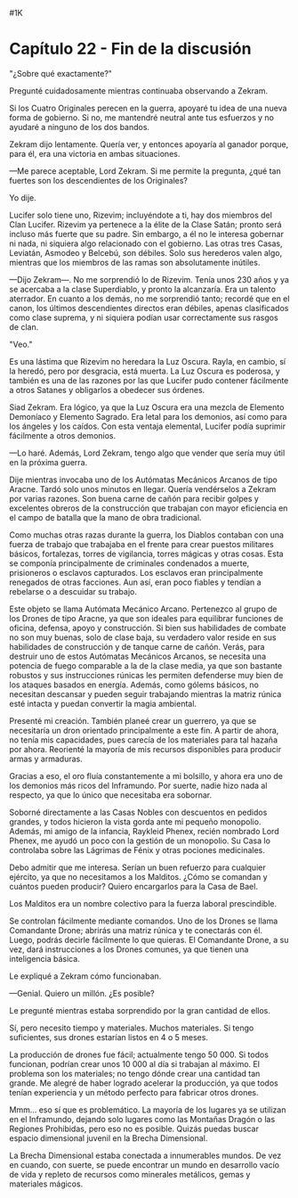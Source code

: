 
#1K 

# Capítulo 22 - Fin de la discusión


"¿Sobre qué exactamente?"

Pregunté cuidadosamente mientras continuaba observando a Zekram.

Si los Cuatro Originales perecen en la guerra, apoyaré tu idea de una nueva forma de gobierno. Si no, me mantendré neutral ante tus esfuerzos y no ayudaré a ninguno de los dos bandos.

Zekram dijo lentamente. Quería ver, y entonces apoyaría al ganador porque, para él, era una victoria en ambas situaciones.

—Me parece aceptable, Lord Zekram. Si me permite la pregunta, ¿qué tan fuertes son los descendientes de los Originales?

Yo dije.

Lucifer solo tiene uno, Rizevim; incluyéndote a ti, hay dos miembros del Clan Lucifer. Rizevim ya pertenece a la élite de la Clase Satán; pronto será incluso más fuerte que su padre. Sin embargo, a él no le interesa gobernar ni nada, ni siquiera algo relacionado con el gobierno. Las otras tres Casas, Leviatán, Asmodeo y Belcebú, son débiles. Solo sus herederos valen algo, mientras que los miembros de las ramas son absolutamente inútiles.

—Dijo Zekram—. No me sorprendió lo de Rizevim. Tenía unos 230 años y ya se acercaba a la clase Superdiablo, y pronto la alcanzaría. Era un talento aterrador. En cuanto a los demás, no me sorprendió tanto; recordé que en el canon, los últimos descendientes directos eran débiles, apenas clasificados como clase suprema, y ​​ni siquiera podían usar correctamente sus rasgos de clan.

"Veo."

Es una lástima que Rizevim no heredara la Luz Oscura. Rayla, en cambio, sí la heredó, pero por desgracia, está muerta. La Luz Oscura es poderosa, y también es una de las razones por las que Lucifer pudo contener fácilmente a otros Satanes y obligarlos a obedecer sus órdenes.

Siad Zekram. Era lógico, ya que la Luz Oscura era una mezcla de Elemento Demoníaco y Elemento Sagrado. Era letal para los demonios, así como para los ángeles y los caídos. Con esta ventaja elemental, Lucifer podía suprimir fácilmente a otros demonios.

—Lo haré. Además, Lord Zekram, tengo algo que vender que sería muy útil en la próxima guerra.

Dije mientras invocaba uno de los Autómatas Mecánicos Arcanos de tipo Aracne. Tardó solo unos minutos en llegar. Quería vendérselos a Zekram por varias razones. Son buena carne de cañón para recibir golpes y excelentes obreros de la construcción que trabajan con mayor eficiencia en el campo de batalla que la mano de obra tradicional.

Como muchas otras razas durante la guerra, los Diablos contaban con una fuerza de trabajo que trabajaba en el frente para crear puestos militares básicos, fortalezas, torres de vigilancia, torres mágicas y otras cosas. Esta se componía principalmente de criminales condenados a muerte, prisioneros o esclavos capturados. Los esclavos eran principalmente renegados de otras facciones. Aun así, eran poco fiables y tendían a rebelarse o a descuidar su trabajo.

Este objeto se llama Autómata Mecánico Arcano. Pertenezco al grupo de los Drones de tipo Aracne, ya que son ideales para equilibrar funciones de oficina, defensa, apoyo y construcción. Si bien sus habilidades de combate no son muy buenas, solo de clase baja, su verdadero valor reside en sus habilidades de construcción y de tanque carne de cañón. Verás, para destruir uno de estos Autómatas Mecánicos Arcanos, se necesita una potencia de fuego comparable a la de la clase media, ya que son bastante robustos y sus instrucciones rúnicas les permiten defenderse muy bien de los ataques basados ​​en energía. Además, como gólems básicos, no necesitan descansar y pueden seguir trabajando mientras la matriz rúnica esté intacta y puedan convertir la magia ambiental.

Presenté mi creación. También planeé crear un guerrero, ya que se necesitaría un dron orientado principalmente a este fin. A partir de ahora, no tenía mis capacidades, pues carecía de los materiales para tal hazaña por ahora. Reorienté la mayoría de mis recursos disponibles para producir armas y armaduras.

Gracias a eso, el oro fluía constantemente a mi bolsillo, y ahora era uno de los demonios más ricos del Inframundo. Por suerte, nadie hizo nada al respecto, ya que lo único que necesitaba era sobornar.

Soborné directamente a las Casas Nobles con descuentos en pedidos grandes, y todos hicieron la vista gorda ante mi pequeño monopolio. Además, mi amigo de la infancia, Raykleid Phenex, recién nombrado Lord Phenex, me ayudó un poco con la gestión de un monopolio. Su Casa lo controlaba sobre las Lágrimas de Fénix y otras pociones medicinales.

Debo admitir que me interesa. Serían un buen refuerzo para cualquier ejército, ya que no necesitamos a los Malditos. ¿Cómo se comandan y cuántos pueden producir? Quiero encargarlos para la Casa de Bael.

Los Malditos era un nombre colectivo para la fuerza laboral prescindible.

Se controlan fácilmente mediante comandos. Uno de los Drones se llama Comandante Drone; abrirás una matriz rúnica y te conectarás con él. Luego, podrás decirle fácilmente lo que quieras. El Comandante Drone, a su vez, dará instrucciones a los Drones comunes, ya que tienen una inteligencia básica.

Le expliqué a Zekram cómo funcionaban.

—Genial. Quiero un millón. ¿Es posible?

Le pregunté mientras estaba sorprendido por la gran cantidad de ellos.

Sí, pero necesito tiempo y materiales. Muchos materiales. Si tengo suficientes, sus drones estarían listos en 4 o 5 meses.

La producción de drones fue fácil; actualmente tengo 50 000. Si todos funcionan, podrían crear unos 10 000 al día si trabajan al máximo. El problema son los materiales; no tengo dónde crear una cantidad tan grande. Me alegré de haber logrado acelerar la producción, ya que todos tenían experiencia y un método perfecto para fabricar otros drones.

Mmm... eso sí que es problemático. La mayoría de los lugares ya se utilizan en el Inframundo, dejando solo lugares como las Montañas Dragón o las Regiones Prohibidas, pero eso no es posible. Quizás puedas buscar espacio dimensional juvenil en la Brecha Dimensional.

La Brecha Dimensional estaba conectada a innumerables mundos. De vez en cuando, con suerte, se puede encontrar un mundo en desarrollo vacío de vida y repleto de recursos como minerales metálicos, gemas y materiales mágicos.
